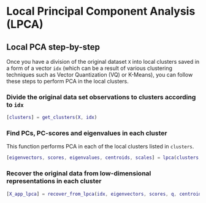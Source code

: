 # Local Principal Component Analysis (LPCA)

## Local PCA step-by-step

Once you have a division of the original dataset `X` into local clusters saved in a form of a vector `idx` (which can be a result of various clustering techniques such as Vector Quantization (VQ) or K-Means), you can follow these steps to perform PCA in the local clusters.

### Divide the original data set observations to clusters according to `idx`

```matlab
[clusters] = get_clusters(X, idx)
```

### Find PCs, PC-scores and eigenvalues in each cluster

This function performs PCA in each of the local clusters listed in `clusters`.

```matlab
[eigenvectors, scores, eigenvalues, centroids, scales] = lpca(clusters, cent_crit, scal_crit)
```

### Recover the original data from low-dimensional representations in each cluster

```matlab
[X_app_lpca] = recover_from_lpca(idx, eigenvectors, scores, q, centroids, local_scalings, centerings, scalings)
```
